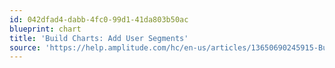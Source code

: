 ```yaml
---
id: 042dfad4-dabb-4fc0-99d1-41da803b50ac
blueprint: chart
title: 'Build Charts: Add User Segments'
source: 'https://help.amplitude.com/hc/en-us/articles/13650690245915-Build-charts-in-Amplitude-Add-user-segments'
---
```

